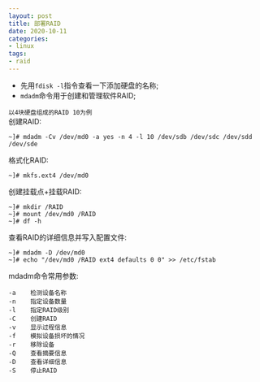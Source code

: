 ```yaml
---
layout: post
title: 部署RAID
date: 2020-10-11
categories:
- linux
tags:
- raid
---
```


* 先用`fdisk -l`指令查看一下添加硬盘的名称;<br>
* `mdadm`命令用于创建和管理软件RAID;<br>

`以4块硬盘组成的RAID 10为例`<br>
创建RAID:<br>
```
~]# mdadm -Cv /dev/md0 -a yes -n 4 -l 10 /dev/sdb /dev/sdc /dev/sdd /dev/sde
```
格式化RAID:<br>
```
~]# mkfs.ext4 /dev/md0
```
创建挂载点+挂载RAID:<br>
```
~]# mkdir /RAID
~]# mount /dev/md0 /RAID
~]# df -h
```
查看RAID的详细信息并写入配置文件:<br>
```
~]# mdadm -D /dev/md0
~]# echo "/dev/md0 /RAID ext4 defaults 0 0" >> /etc/fstab
```
mdadm命令常用参数:<br>
```
-a    检测设备名称
-n    指定设备数量
-l    指定RAID级别
-C    创建RAID
-v    显示过程信息
-f    模拟设备损坏的情况
-r    移除设备
-Q    查看摘要信息
-D    查看详细信息
-S    停止RAID
```

